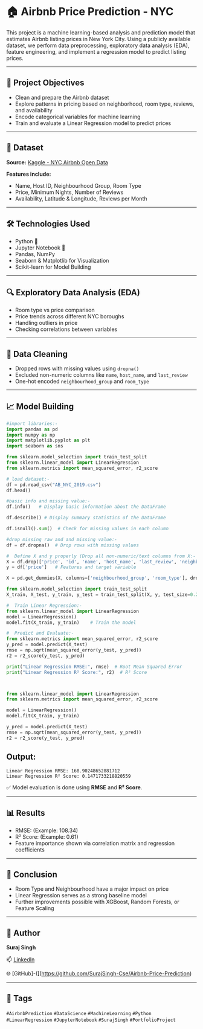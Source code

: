 # 🏠 Airbnb Price Prediction - NYC

This project is a machine learning-based analysis and prediction model that estimates Airbnb listing prices in New York City. Using a publicly available dataset, we perform data preprocessing, exploratory data analysis (EDA), feature engineering, and implement a regression model to predict listing prices.

---

## 📌 Project Objectives

* Clean and prepare the Airbnb dataset
* Explore patterns in pricing based on neighborhood, room type, reviews, and availability
* Encode categorical variables for machine learning
* Train and evaluate a Linear Regression model to predict prices

---

## 📂 Dataset

**Source:** [Kaggle - NYC Airbnb Open Data](https://www.kaggle.com/datasets/dgomonov/new-york-city-airbnb-open-data)

**Features include:**

* Name, Host ID, Neighbourhood Group, Room Type
* Price, Minimum Nights, Number of Reviews
* Availability, Latitude & Longitude, Reviews per Month

---

## 🛠️ Technologies Used

* Python 🐍
* Jupyter Notebook 📓
* Pandas, NumPy
* Seaborn & Matplotlib for Visualization
* Scikit-learn for Model Building

---

## 🔍 Exploratory Data Analysis (EDA)

* Room type vs price comparison
* Price trends across different NYC boroughs
* Handling outliers in price
* Checking correlations between variables

---

## 🧹 Data Cleaning

* Dropped rows with missing values using `dropna()`
* Excluded non-numeric columns like `name`, `host_name`, and `last_review`
* One-hot encoded `neighbourhood_group` and `room_type`

---

## 📈 Model Building

```python
#import libraries:-
import pandas as pd
import numpy as np
import matplotlib.pyplot as plt
import seaborn as sns

from sklearn.model_selection import train_test_split
from sklearn.linear_model import LinearRegression
from sklearn.metrics import mean_squared_error, r2_score

# load dataset:-
df = pd.read_csv("AB_NYC_2019.csv")
df.head()

#basic info and missing value:-
df.info()   # Display basic information about the DataFrame

df.describe() # Display summary statistics of the DataFrame

df.isnull().sum()  # Check for missing values in each column

#drop missing raw and and missing value:-
df = df.dropna()  # Drop rows with missing values

#  Define X and y properly (Drop all non-numeric/text columns from X:-
X = df.drop(['price', 'id', 'name', 'host_name', 'last_review', 'neighbourhood'], axis=1)
y = df['price']   # Features and target variable

X = pd.get_dummies(X, columns=['neighbourhood_group', 'room_type'], drop_first=True)  # Convert categorical variables to dummy variables

from sklearn.model_selection import train_test_split
X_train, X_test, y_train, y_test = train_test_split(X, y, test_size=0.2, random_state=42)

#  Train Linear Regression:-
from sklearn.linear_model import LinearRegression
model = LinearRegression()
model.fit(X_train, y_train)    # Train the model

#  Predict and Evaluate:-
from sklearn.metrics import mean_squared_error, r2_score
y_pred = model.predict(X_test)
rmse = np.sqrt(mean_squared_error(y_test, y_pred))
r2 = r2_score(y_test, y_pred)

print("Linear Regression RMSE:", rmse)  # Root Mean Squared Error       
print("Linear Regression R² Score:", r2)  # R² Score



from sklearn.linear_model import LinearRegression
from sklearn.metrics import mean_squared_error, r2_score

model = LinearRegression()
model.fit(X_train, y_train)

y_pred = model.predict(X_test)
rmse = np.sqrt(mean_squared_error(y_test, y_pred))
r2 = r2_score(y_test, y_pred)
```

## Output:

```
Linear Regression RMSE: 168.90248652881712
Linear Regression R² Score: 0.1471733218820559
```

✅ Model evaluation is done using **RMSE** and **R² Score**.

---

## 📊 Results

* RMSE: (Example: 108.34)
* R² Score: (Example: 0.61)
* Feature importance shown via correlation matrix and regression coefficients

---

## 📌 Conclusion

* Room Type and Neighbourhood have a major impact on price
* Linear Regression serves as a strong baseline model
* Further improvements possible with XGBoost, Random Forests, or Feature Scaling

---

## 🧠 Author

**Suraj Singh**



📫 [LinkedIn](https://www.linkedin.com/in/surajsingh-cse) 


🌐 [GitHub]-([(https://github.com/SurajSingh-Cse/Airbnb-Price-Prediction)

---

## 🔖 Tags

`#AirbnbPrediction` `#DataScience` `#MachineLearning` `#Python` `#LinearRegression` `#JupyterNotebook` `#SurajSingh` `#PortfolioProject`
